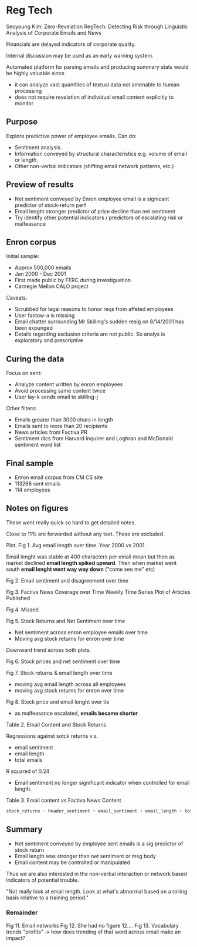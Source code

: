 # Reg Tech

Seoyoung Kim: Zero-Revelation RegTech: Detecting Risk through Linguistic Analysis of Corporate Emails and News

Financials are delayed indicators of corporate quality.

Internal discussion may be used as an early warning system.

Automated platform for parsing emails and producing summary stats would be highly valuable since

* it can analyze vast quantities of textual data not amenable to human processing
* does not require revelation of individual email content explicitly to monitor

## Purpose

Explore predictive power of employee emails. Can do:

* Sentiment analysis.
* Information conveyed by structural characteristics e.g. volume of email or length.
* Other non-verbal indicators (shifting email network patterns, etc.)

## Preview of results

* Net sentiment conveyed by Enron employee email is a signicant predictor of stock-return perf
* Email length stronger predictor of price decline than net sentiment
* Try identify other potential indicators / predictors of escalating risk or malfeasance

## Enron corpus

Initial sample:

* Approx 500,000 emails
* Jan 2000 - Dec 2001
* First made public by FERC during investiguation
* Carnegie Mellon CALO project

Caveats:

* Scrubbed for legal reasons to honor reqs from affeted employees
* User fastow-a is missing
* Email chatter surrounding Mr Skilling's sudden resig on 8/14/2001 has been expunged
* Details regarding exclusion criteria are not public. So analys is exploratory and prescriptive

## Curing the data

Focus on sent:

* Analyze content written by enron employees
* Avoid processing same content twice
* User lay-k sends email to skilling-j

Other filters:

* Emails greater than 3000 chars in length
* Emails sent to more than 20 recipients
* News articles from Factiva PR
* Sentiment dics from Harvard inquirer and Loghran and McDonald sentiment word list

## Final sample

* Enron email corpus from CM CS site
* 113266 sent emails
* 114 employees

##  Notes on figures

These went really quick so hard to get detailed notes.

Close to 11% are forwarded without any text. These are excluded.

Plot.
Fig 1. Avg email length over time.
Year 2000 vs 2001.

Email lenght was stable at 400 characters per email mean but then as
market declined **email length spiked upward**. Then when market went south
**email lenght went way way down** ("come see me" etc)

Fig 2. Email sentiment and disagreement over time

Fig 3. Factiva News Coverage over Time
Weekly Time Series Plot of Articles Published

Fig 4. Missed

Fig 5. Stock Returns and Net Sentiment over time

* Net sentiment across enron employee emails over time
* Moving avg stock returns for enron over time

Downward trend across both plots.

Fig 6. Stock prices and net sentiment over time

Fig 7. Stock returns & email length over time

* moving avg email length across all employees
* moving avg stock returns for enron over time

Fig 8. Stock price and email lenght over tie

* as malfeasance escalated, **emails became shorter**

Table 2. Email Content and Stock Returns

Regressions against sotck returns v.s.

* email sentiment
* email length
* total emails

R squared of 0.24

* Email sentiment no longer significant indicator when controlled for email length.

Table 3. Email content vs Factiva News Content

```r
stock_returns ~ header_sentiment + email_sentiment + email_length + total_emails
```

## Summary

* Net sentiment conveyed by employee sent emails is a sig predictor of stock return
* Email length was stronger than net sentiment or msg body
* Email content may be controlled or manipulated

Thus we are also interested in the non-verbal interaction or network based
indicators of potential trouble.

"Not really look at email length. Look at what's abnormal based on
a rolling basis relative to a training period."

### Remainder

Fig 11. Email networks
Fig 12. She had no figure 12....
Fig 13. Vocabulary trends
"profits" -> how does trending of that word across email make an impact?

